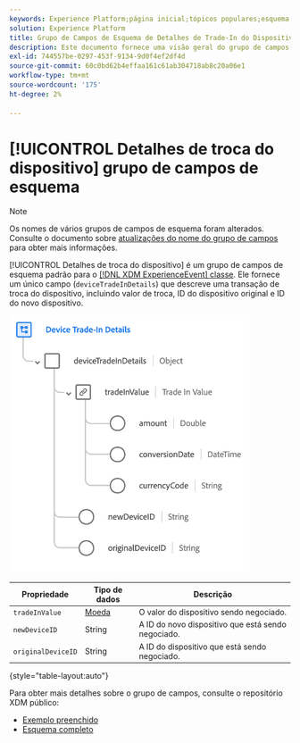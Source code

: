```yaml
---
keywords: Experience Platform;página inicial;tópicos populares;esquema;Esquema;XDM;ExperienceEvent;campos;esquemas;Esquemas;Design de esquema;grupo de campos;grupo de campos;dispositivo;troca;troca;troca;
solution: Experience Platform
title: Grupo de Campos de Esquema de Detalhes de Trade-In do Dispositivo
description: Este documento fornece uma visão geral do grupo de campos do esquema Detalhes de troca do dispositivo.
exl-id: 744557be-0297-453f-9134-9d0f4ef2df4d
source-git-commit: 60c0bd62b4effaa161c61ab304718ab8c20a06e1
workflow-type: tm+mt
source-wordcount: '175'
ht-degree: 2%

---
```


# [!UICONTROL Detalhes de troca do dispositivo] grupo de campos de esquema

>[!NOTE]
>
>Os nomes de vários grupos de campos de esquema foram alterados. Consulte o documento sobre [atualizações do nome do grupo de campos](../name-updates.md) para obter mais informações.

[!UICONTROL Detalhes de troca do dispositivo] é um grupo de campos de esquema padrão para o [[!DNL XDM ExperienceEvent] classe](../../classes/experienceevent.md). Ele fornece um único campo (`deviceTradeInDetails`) que descreve uma transação de troca do dispositivo, incluindo valor de troca, ID do dispositivo original e ID do novo dispositivo.

![Estrutura de detalhes de troca do dispositivo](../../images/field-groups/device-trade-in-details.png)

| Propriedade | Tipo de dados | Descrição |
| --- | --- | --- |
| `tradeInValue` | [Moeda](../../data-types/currency.md) | O valor do dispositivo sendo negociado. |
| `newDeviceID` | String | A ID do novo dispositivo que está sendo negociado. |
| `originalDeviceID` | String | A ID do dispositivo que está sendo negociado. |

{style="table-layout:auto"}

Para obter mais detalhes sobre o grupo de campos, consulte o repositório XDM público:

* [Exemplo preenchido](https://github.com/adobe/xdm/blob/master/components/fieldgroups/experience-event/industry-verticals/experienceevent-device-trade-in-details.example.1.json)
* [Esquema completo](https://github.com/adobe/xdm/blob/master/components/fieldgroups/experience-event/industry-verticals/experienceevent-device-trade-in-details.schema.json)
